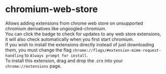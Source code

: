 # chromium-web-store
Allows adding extensions from chrome web store on unsupported chromium derivatives like ungoogled-chromium.  
You can click the badge to check for updates to any web store extensions, it will also check automatically when you first start chromium.  
If you wish to install the extensions directly instead of just downloading them, you must change the flag `chrome://flags/#extension-mime-request-handling` to `Always prompt for install`.  
To install this extension, drag and drop the .crx into your `chrome://extensions` page.
